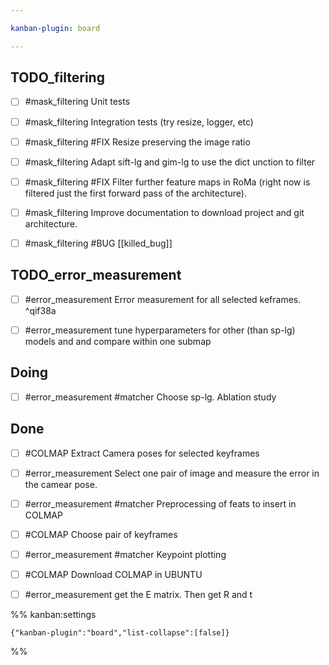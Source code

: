 ```yaml
---

kanban-plugin: board

---
```


## TODO_filtering

- [ ] #mask_filtering Unit tests
- [ ] #mask_filtering Integration tests (try resize, logger, etc)
- [ ] #mask_filtering #FIX Resize preserving the image ratio
- [ ] #mask_filtering Adapt sift-lg and gim-lg to use the dict unction to filter
- [ ] #mask_filtering #FIX Filter further feature maps in RoMa (right now is filtered just the first forward pass of the architecture).
- [ ] #mask_filtering Improve documentation to download project and git architecture.
- [ ] #mask_filtering #BUG [[killed_bug]]


## TODO_error_measurement

- [ ] #error_measurement Error measurement for all selected keframes. ^qif38a
- [ ] #error_measurement tune hyperparameters for other (than sp-lg) models and and compare within one submap


## Doing

- [ ] #error_measurement #matcher Choose sp-lg. Ablation study


## Done

- [ ] #COLMAP Extract Camera poses for selected keyframes
- [ ] #error_measurement Select one pair of image and measure the error in the camear pose.
- [ ] #error_measurement #matcher Preprocessing of feats to insert in COLMAP
- [ ] #COLMAP Choose pair of keyframes
- [ ] #error_measurement #matcher Keypoint plotting
- [ ] #COLMAP Download COLMAP in UBUNTU
- [ ] #error_measurement get the E matrix. Then get R and t




%% kanban:settings
```
{"kanban-plugin":"board","list-collapse":[false]}
```
%%